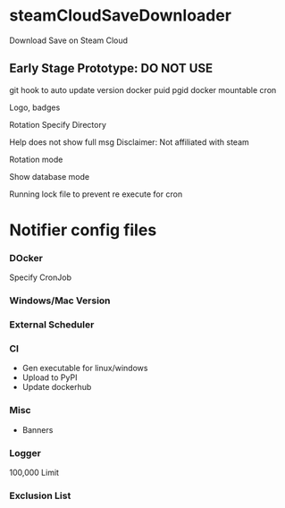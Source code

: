 # steamCloudSaveDownloader
Download Save on Steam Cloud

## Early Stage Prototype: DO NOT USE


git hook to auto update version
docker puid pgid
docker mountable cron

Logo, badges

Rotation
Specify Directory

Help does not show full msg
Disclaimer: Not affiliated with steam

Rotation mode

Show database mode

Running lock file to prevent re execute for cron

# Notifier config files


### DOcker
Specify CronJob

### Windows/Mac Version

### External Scheduler

### CI
- Gen executable for linux/windows
- Upload to PyPI
- Update dockerhub

### Misc
- Banners

### Logger
100,000 Limit

### Exclusion List
